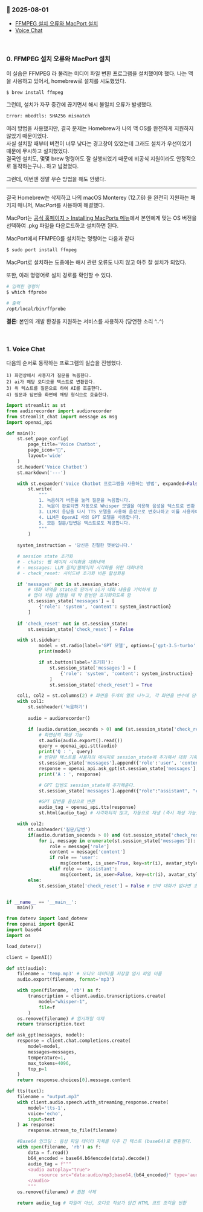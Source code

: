 ### :link: 2025-08-01
- [FFMPEG 설치 오류와 MacPort 설치](#0-ffmpeg-설치-오류와-macport-설치)
- [Voice Chat](#1-voice-chat)
 
&nbsp;
### 0. FFMPEG 설치 오류와 MacPort 설치
이 실습은 FFMPEG 라 불리는 미디어 파일 변환 프로그램을 설치했어야 했다.
나는 맥을 사용하고 있어서, homebrew로 설치를 시도했었다.
```zsh
$ brew install ffmpeg
```
그런데, 설치가 자꾸 중간에 끊기면서 해시 불일치 오류가 발생했다.
```zsh
Error: mbedtls: SHA256 mismatch
```
여러 방법을 사용했지만, 결국 문제는 Homebrew가 나의 맥 OS를 완전하게 지원하지 않았기 때문이었다.   
사실 설치할 때부터 버전이 너무 낮다는 경고창이 있었는데 그래도 설치가 우선이었기 때문에 무시하고 설치했었다.   
결국엔 설치도, 몇몇 brew 명령어도 잘 실행되었기 때문에 비공식 지원이라도 안정적으로 동작하는구나.. 하고 넘겼었다.  

그런데, 이번엔 정말 무슨 방법을 해도 안됐다.

---

결국 Homebrew는 삭제하고 나의 macOS Monterey (12.7.6) 을 완전히 지원하는 패키지 매니저, MacPort를 사용하여 해결했다.
 
MacPort는 [공식 홈페이지 > Installing MacPorts 메뉴](https://www.macports.org/install.php)에서 본인에게 맞는 OS 버전을 선택하여 .pkg 파일을 다운로드하고 설치하면 된다.

MacPort에서 FFMPEG를 설치하는 명령어는 다음과 같다
```zsh
$ sudo port install ffmpeg
```
MacPort로 설치하는 도중에는 해시 관련 오류도 나지 않고 아주 잘 설치가 되었다.

또한, 아래 명령어로 설치 경로를 확인할 수 있다.

```zsh
# 입력한 명령어
$ which ffprobe

# 출력
/opt/local/bin/ffprobe
```
    
**결론**: 본인의 개발 환경을 지원하는 서비스를 사용하자 (당연한 소리 ^..^)
 
&emsp; 
&nbsp;
 
### 1. Voice Chat
다음의 순서로 동작하는 프로그램의 실습을 진행했다.   
   
    1) 화면상에서 사용자가 질문을 녹음한다.   
    2) ai가 해당 오디오를 텍스트로 변환한다.   
    3) 위 텍스트를 질문으로 하여 AI를 호출한다.   
    4) 질문과 답변을 화면에 채팅 형식으로 호출한다.   
```py
import streamlit as st
from audiorecorder import audiorecorder
from streamlit_chat import message as msg
import openai_api

def main():
    st.set_page_config(
        page_title='Voice Chatbot',
        page_icon="👀",
        layout='wide'
    )
    st.header('Voice Chatbot')
    st.markdown('---')

    with st.expander('Voice Chatbot 프로그램을 사용하는 방법', expanded=False):
        st.write(
            """ 
            1. 녹음하기 버튼을 눌러 질문을 녹음합니다.
            2. 녹음이 완료되면 자동으로 Whisper 모델을 이용해 음성을 텍스트로 변환 후 LLM에 질의합니다.
            3. LLM이 응답을 다시 TTS 모델을 사용해 음성으로 변호나하고 이를 사용자에게 응답합니다.
            4. LLM은 OpenAI 사의 GPT 모델을 사용합니다.
            5. 모든 질문/답변은 텍스트로도 제공합니다.
            """
        )
    
    system_instruction = '당신은 친절한 챗봇입니다.'

    # session state 초기화
    # - chats: 웹 페이지 시각화용 대화내역
    # - messages: LLM 질의/웹페이지 시각화를 위한 대화내역
    # - check_reset: 사이드바 초기화 버튼 활성화용

    if 'messages' not in st.session_state:
        # 대화 내역을 state로 담아서 ai가 대화 내용을 기억하게 함
        # 앱이 처음 실행될 때 딱 한번만 초기화되도록 함
        st.session_state['messages'] = [
            {'role': 'system', 'content': system_instruction}
        ]
    
    if 'check_reset' not in st.session_state:
        st.session_state['check_reset'] = False

    with st.sidebar:
            model = st.radio(label='GPT 모델', options=['gpt-3.5-turbo', 'gpt-4-turbo', 'gpt-4o'], index=2)
            print(model)

            if st.button(label='초기화'):
                st.session_state['messages'] = [
                    {'role': 'system', 'content': system_instruction}
                ]
                st.session_state['check_reset'] = True

    col1, col2 = st.columns(2) # 화면을 두개의 열로 나누고, 각 화면을 변수에 담아줍니다
    with col1:
        st.subheader('녹음하기')
        
        audio = audiorecorder()

        if (audio.duration_seconds > 0) and (st.session_state['check_reset'] == False):
            # 화면상의 재생 기능
            st.audio(audio.export().read())
            query = openai_api.stt(audio)
            print('Q : ', query)
            # 변환된 텍스트를 사용자의 메시지로 session_state에 추가해서 대화 기록을 남긴다.
            st.session_state['messages'].append({'role':'user', 'content': query})
            response = openai_api.ask_gpt(st.session_state['messages'], model) # 사이드바에서 선택한 모델 전달 
            print('A : ', response)

            # GPT 답변도 session_state에 추가해준다.
            st.session_state['messages'].append({"role":"assistant", "content": response})

            #GPT 답변을 음성으로 변환
            audio_tag = openai_api.tts(response)
            st.html(audio_tag) # 시각화되지 않고, 자동으로 재생 (즉시 재생 가능한 html 태그)

    with col2:
        st.subheader('질문/답변')
        if(audio.duration_seconds > 0) and (st.session_state['check_reset'] == False ):
            for i, message in enumerate(st.session_state['messages']): # index값까지 활용 목적
                role = message['role']
                content = message['content']
                if role == 'user':
                    msg(content, is_user=True, key=str(i), avatar_style="big-smile")
                elif role == 'assistant':
                    msg(content, is_user=False, key=str(i), avatar_style="fun-emoji")
        else:
            st.session_state['check_reset'] = False # 만약 대화가 없다면 초기화


if __name__ == '__main__':
    main()
```

```py
from dotenv import load_dotenv
from openai import OpenAI
import base64
import os

load_dotenv()

client = OpenAI()

def stt(audio):
    filename = 'temp.mp3' # 오디오 데이터를 저장할 임시 파일 이름
    audio.export(filename, format='mp3')

    with open(filename, 'rb') as f:
        transcription = client.audio.transcriptions.create(
            model="whisper-1",
            file=f
        )
    os.remove(filename) # 임시파일 삭제
    return transcription.text

def ask_gpt(messages, model):
    response = client.chat.completions.create(
        model=model,
        messages=messages,
        temperature=1,
        max_tokens=4096,
        top_p=1
    )
    return response.choices[0].message.content

def tts(text):
    filename = "output.mp3"
    with client.audio.speech.with_streaming_response.create(
        model='tts-1',
        voice='echo',
        input=text
    ) as response:
        response.stream_to_file(filename)

    #Base64 인코딩 : 음성 파일 데이터 자체를 아주 긴 텍스트 (base64)로 변환한다.
    with open(filename, 'rb') as f:
        data = f.read()
        b64_encoded = base64.b64encode(data).decode()
        audio_tag = f""" 
        <audio autoplay="true">
            <source src="data:audio/mp3;base64,{b64_encoded}" type='audio/mp3'/>
        </audio>
        """
    os.remove(filename) # 원본 삭제

    return audio_tag # 파일이 아닌, 오디오 적보가 담긴 HTML 코드 조각을 반환
```
